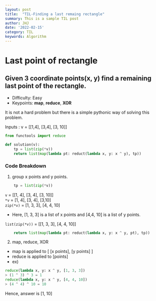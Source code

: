 ```yaml
---
layout: post
title:  "TIL-Finding a last remaing rectangle"
summary: This is a sample TIL post
author: JHJ
date: '2022-02-15'
category: TIL
keywords: Algorithm
---
```


# Last point of rectangle 
## Given 3 coordinate points(x, y) find a remaining last point of the rectangle.

* Difficulty: Easy
* Keypoints: **map**, **reduce**, **XOR**


It is not a hard problem but there is a simple pythonic way of solving this problem.  


Inputs : v = [[1,4], [3,4], [3, 10]] 
```python
from functools import reduce

def solution(v):
    tp = list(zip(*v))
    return list(map(lambda pt: reduct(lambda x, y: x ^ y), tp))
```
  
### Code Breakdown
1. group x points and y points.
```python
    tp = list(zip(*v))
```
`v` = [[1, 4], [3, 4], [3, 10]]   
`*v` = [1, 4], [3, 4], [3,10]   
`zip(*v)` = [1, 3, 3], [4, 4, 10]  
* Here, [1, 3, 3] is a list of x points and [4,4, 10] is a list of y points.    

`list(zip(*v))` = [[1, 3, 3], [4, 4, 10]]

```python
    return list(map(lambda pt: reduct(lambda x, y: x ^ y, pt), tp))
```
2. map, reduce, XOR
* map is applied to [ [x points], [y points] ]
* reduce is applied to [points]
* ex)   
``` python
reduce(lambda x, y: x ^ y, [1, 3, 3])
> (1 ^ 3) ^ 3 = 1
reduce(lambda x, y: x ^ y, [4, 4, 10])
> (4 ^ 4) ^ 10 = 10
```
Hence, answer is [1, 10]